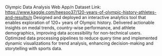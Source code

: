 Olympic Data Analysis Web App/n
Dataset Link: https://www.kaggle.com/heesoo37/120-years-of-olympic-history-athletes-and-results/n
Designed and deployed an interactive analytics tool that enables exploration of 120+ years of Olympic history. Delivered actionable insights on medal trends, country-wise performance, and athlete demographics, improving data accessibility for non-technical users. Optimized data processing pipelines to reduce query time and implemented dynamic visualizations for trend analysis, enhancing decision-making and storytelling with sports data.
